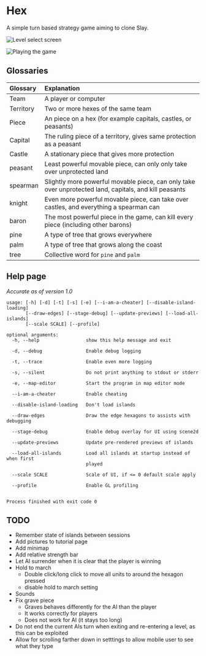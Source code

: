 # Hex

A simple turn based strategy game aiming to clone Slay.

![Level select screen](./images/levelselect.png)

![Playing the game](./images/placing-unit.png)

## Glossaries

| Glossary  | Explanation                                                                                            |
| :-------- | :----------------------------------------------------------------------------------------------------- |
| Team      | A player or computer                                                                                   |
| Territory | Two or more hexes of the same team                                                                     |
| Piece     | An piece on a hex (for example capitals, castles, or peasants)                                         |
| Capital   | The ruling piece of a territory, gives same protection as a peasant                                    |
| Castle    | A stationary piece that gives more protection                                                          |
| peasant   | Least powerful movable piece, can only only take over unprotected land                                 |
| spearman  | Slightly more powerful movable piece, can only take over unprotected land, capitals, and kill peasants |
| knight    | Even more powerful movable piece, can take over castles, and everything a spearman can                 |
| baron     | The most powerful piece in the game, can kill every piece (including other barons)                     |
| pine      | A type of tree that grows everywhere                                                                   |
| palm      | A type of tree that grows along the coast                                                              |
| tree      | Collective word for `pine` and `palm`                                                                  |

## Help page

*Accurate as of version 1.0*

```
usage: [-h] [-d] [-t] [-s] [-e] [--i-am-a-cheater] [--disable-island-loading]
       [--draw-edges] [--stage-debug] [--update-previews] [--load-all-islands]
       [--scale SCALE] [--profile]

optional arguments:
  -h, --help                 show this help message and exit

  -d, --debug                Enable debug logging

  -t, --trace                Enable even more logging

  -s, --silent               Do not print anything to stdout or stderr

  -e, --map-editor           Start the program in map editor mode

  --i-am-a-cheater           Enable cheating

  --disable-island-loading   Don't load islands

  --draw-edges               Draw the edge hexagons to assists with debugging

  --stage-debug              Enable debug overlay for UI using scene2d

  --update-previews          Update pre-rendered previews of islands

  --load-all-islands         Load all islands at startup instead of when first
                             played

  --scale SCALE              Scale of UI, if <= 0 default scale apply

  --profile                  Enable GL profiling


Process finished with exit code 0

```

## TODO

* Remember state of islands between sessions
* Add pictures to tutorial page
* Add minimap
* Add relative strength bar
* Let AI surrender when it is clear that the player is winning
* Hold to march
    * Double click/long click to move all units to around the hexagon pressed
    * disable hold to march setting
* Sounds
* Fix grave piece
    * Graves behaves differently for the AI than the player
    * It works correctly for players
    * Does not work for AI (it stays too long)
* Do not end the current AIs turn when exiting and re-entering a level, as this can be exploited
* Allow for scrolling farther down in setttings to allow mobile user to see what they type 

